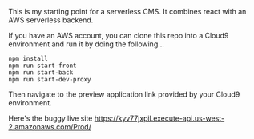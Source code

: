 This is my starting point for a serverless CMS. It combines react with an AWS serverless backend. 

If you have an AWS account, you can clone this repo into a Cloud9 environment and run it by doing the following...
```
npm install
npm run start-front
npm run start-back
npm run start-dev-proxy
```
Then navigate to the preview application link provided by your Cloud9 environment.

Here's the buggy live site
https://kyv77jxpil.execute-api.us-west-2.amazonaws.com/Prod/
